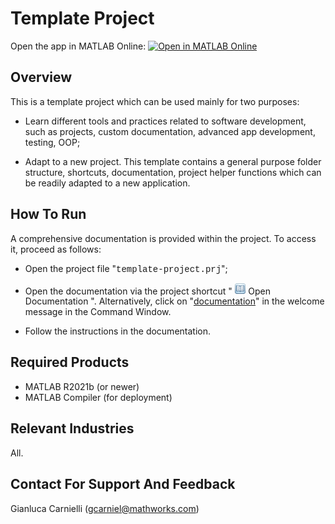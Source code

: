 # Template Project

Open the app in MATLAB Online: [![Open in MATLAB Online](https://www.mathworks.com/images/responsive/global/open-in-matlab-online.svg)](https://matlab.mathworks.com/open/github/v1?repo=gianlucacarnielli/template-project&project=template-project.prj&file=code/ui/launcher.mlapp&focus=true)

## Overview
This is a template project which can be used mainly for two purposes:
* Learn different tools and practices related to software development, such as projects, custom documentation, advanced app development, testing, OOP;

* Adapt to a new project. This template contains a general purpose folder structure, shortcuts, documentation, project helper functions which can be readily adapted to a new application.

## How To Run
A comprehensive documentation is provided within the project. To access it, proceed as follows:
* Open the project file "<span style="font-family: courier; font-size: 1em;">template-project.prj</span>";
* Open the documentation via the project shortcut " <img src="images/check-doc.png" width="17.5"> Open Documentation ". Alternatively, click on "<ins>documentation</ins>" in the welcome message in the Command Window.

* Follow the instructions in the documentation.

## Required Products
* MATLAB R2021b (or newer)
* MATLAB Compiler (for deployment)

## Relevant Industries
All.

## Contact For Support And Feedback
Gianluca Carnielli (gcarniel@mathworks.com)